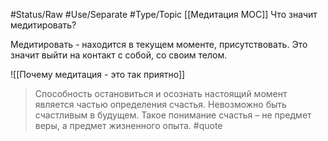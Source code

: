 #Status/Raw #Use/Separate #Type/Topic 
[[Медитация MOC]] Что значит медитировать? 

Медитировать - находится в текущем моменте, присутствовать. Это значит выйти на контакт с собой, со своим телом.

![[Почему медитация - это так приятно]]

> Способность остановиться и осознать настоящий момент является частью определения счастья. Невозможно быть счастливым в будущем. Такое понимание счастья – не предмет веры, а предмет жизненного опыта. #quote 